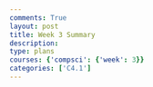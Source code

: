 ```yaml
---
comments: True
layout: post
title: Week 3 Summary
description: 
type: plans
courses: {'compsci': {'week': 3}}
categories: ['C4.1']
---
```


<script src="https://utteranc.es/client.js"
    repo="Deeskili/RocketSimFrontend"
    issue-term="pathname"
    label="comments"
    theme="github-light"
    crossorigin="anonymous"
    async>
</script>